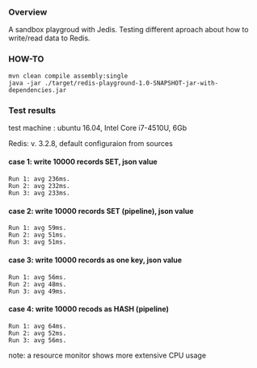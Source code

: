 ### Overview

A sandbox playgroud with Jedis.  Testing different aproach about how to write/read data to Redis.


### HOW-TO

````
mvn clean compile assembly:single
java -jar ./target/redis-playground-1.0-SNAPSHOT-jar-with-dependencies.jar

````

### Test results

test machine : ubuntu 16.04, Intel Core i7-4510U, 6Gb

Redis: v. 3.2.8, default configuraion from sources

#### case 1: write 10000 records SET, json value

````
Run 1: avg 236ms.
Run 2: avg 232ms.
Run 3: avg 233ms.
````

#### case 2: write 10000 records SET (pipeline), json value

````
Run 1: avg 59ms.
Run 2: avg 51ms.
Run 3: avg 51ms.
````

#### case 3: write 10000 records as one key, json value

````
Run 1: avg 56ms.
Run 2: avg 48ms.
Run 3: avg 49ms.
````

#### case 4: write 10000 recods as HASH (pipeline)

````
Run 1: avg 64ms.
Run 2: avg 52ms.
Run 3: avg 56ms.
````

note: a resource monitor shows more extensive CPU usage


